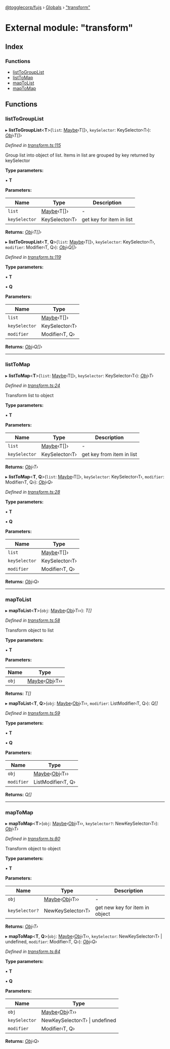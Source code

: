 [@togglecorp/fujs](../README.md) › [Globals](../globals.md) › ["transform"](_transform_.md)

# External module: "transform"

## Index

### Functions

* [listToGroupList](_transform_.md#listtogrouplist)
* [listToMap](_transform_.md#listtomap)
* [mapToList](_transform_.md#maptolist)
* [mapToMap](_transform_.md#maptomap)

## Functions

###  listToGroupList

▸ **listToGroupList**<**T**>(`list`: [Maybe](_declarations_.md#maybe)‹T[]›, `keySelector`: KeySelector‹T›): *[Obj](_declarations_.md#obj)‹T[]›*

*Defined in [transform.ts:115](https://github.com/toggle-corp/fujs/blob/25ba3d4/src/transform.ts#L115)*

Group list into object of list.
Items in list are grouped by key returned by keySelector

**Type parameters:**

▪ **T**

**Parameters:**

Name | Type | Description |
------ | ------ | ------ |
`list` | [Maybe](_declarations_.md#maybe)‹T[]› | - |
`keySelector` | KeySelector‹T› | get key for item in list |

**Returns:** *[Obj](_declarations_.md#obj)‹T[]›*

▸ **listToGroupList**<**T**, **Q**>(`list`: [Maybe](_declarations_.md#maybe)‹T[]›, `keySelector`: KeySelector‹T›, `modifier`: Modifier‹T, Q›): *[Obj](_declarations_.md#obj)‹Q[]›*

*Defined in [transform.ts:119](https://github.com/toggle-corp/fujs/blob/25ba3d4/src/transform.ts#L119)*

**Type parameters:**

▪ **T**

▪ **Q**

**Parameters:**

Name | Type |
------ | ------ |
`list` | [Maybe](_declarations_.md#maybe)‹T[]› |
`keySelector` | KeySelector‹T› |
`modifier` | Modifier‹T, Q› |

**Returns:** *[Obj](_declarations_.md#obj)‹Q[]›*

___

###  listToMap

▸ **listToMap**<**T**>(`list`: [Maybe](_declarations_.md#maybe)‹T[]›, `keySelector`: KeySelector‹T›): *[Obj](_declarations_.md#obj)‹T›*

*Defined in [transform.ts:24](https://github.com/toggle-corp/fujs/blob/25ba3d4/src/transform.ts#L24)*

Transform list to object

**Type parameters:**

▪ **T**

**Parameters:**

Name | Type | Description |
------ | ------ | ------ |
`list` | [Maybe](_declarations_.md#maybe)‹T[]› | - |
`keySelector` | KeySelector‹T› | get key from item in list |

**Returns:** *[Obj](_declarations_.md#obj)‹T›*

▸ **listToMap**<**T**, **Q**>(`list`: [Maybe](_declarations_.md#maybe)‹T[]›, `keySelector`: KeySelector‹T›, `modifier`: Modifier‹T, Q›): *[Obj](_declarations_.md#obj)‹Q›*

*Defined in [transform.ts:28](https://github.com/toggle-corp/fujs/blob/25ba3d4/src/transform.ts#L28)*

**Type parameters:**

▪ **T**

▪ **Q**

**Parameters:**

Name | Type |
------ | ------ |
`list` | [Maybe](_declarations_.md#maybe)‹T[]› |
`keySelector` | KeySelector‹T› |
`modifier` | Modifier‹T, Q› |

**Returns:** *[Obj](_declarations_.md#obj)‹Q›*

___

###  mapToList

▸ **mapToList**<**T**>(`obj`: [Maybe](_declarations_.md#maybe)‹[Obj](_declarations_.md#obj)‹T››): *T[]*

*Defined in [transform.ts:58](https://github.com/toggle-corp/fujs/blob/25ba3d4/src/transform.ts#L58)*

Transform object to list

**Type parameters:**

▪ **T**

**Parameters:**

Name | Type |
------ | ------ |
`obj` | [Maybe](_declarations_.md#maybe)‹[Obj](_declarations_.md#obj)‹T›› |

**Returns:** *T[]*

▸ **mapToList**<**T**, **Q**>(`obj`: [Maybe](_declarations_.md#maybe)‹[Obj](_declarations_.md#obj)‹T››, `modifier`: ListModifier‹T, Q›): *Q[]*

*Defined in [transform.ts:59](https://github.com/toggle-corp/fujs/blob/25ba3d4/src/transform.ts#L59)*

**Type parameters:**

▪ **T**

▪ **Q**

**Parameters:**

Name | Type |
------ | ------ |
`obj` | [Maybe](_declarations_.md#maybe)‹[Obj](_declarations_.md#obj)‹T›› |
`modifier` | ListModifier‹T, Q› |

**Returns:** *Q[]*

___

###  mapToMap

▸ **mapToMap**<**T**>(`obj`: [Maybe](_declarations_.md#maybe)‹[Obj](_declarations_.md#obj)‹T››, `keySelector?`: NewKeySelector‹T›): *[Obj](_declarations_.md#obj)‹T›*

*Defined in [transform.ts:80](https://github.com/toggle-corp/fujs/blob/25ba3d4/src/transform.ts#L80)*

Transform object to object

**Type parameters:**

▪ **T**

**Parameters:**

Name | Type | Description |
------ | ------ | ------ |
`obj` | [Maybe](_declarations_.md#maybe)‹[Obj](_declarations_.md#obj)‹T›› | - |
`keySelector?` | NewKeySelector‹T› | get new key for item in object |

**Returns:** *[Obj](_declarations_.md#obj)‹T›*

▸ **mapToMap**<**T**, **Q**>(`obj`: [Maybe](_declarations_.md#maybe)‹[Obj](_declarations_.md#obj)‹T››, `keySelector`: NewKeySelector‹T› | undefined, `modifier`: Modifier‹T, Q›): *[Obj](_declarations_.md#obj)‹Q›*

*Defined in [transform.ts:84](https://github.com/toggle-corp/fujs/blob/25ba3d4/src/transform.ts#L84)*

**Type parameters:**

▪ **T**

▪ **Q**

**Parameters:**

Name | Type |
------ | ------ |
`obj` | [Maybe](_declarations_.md#maybe)‹[Obj](_declarations_.md#obj)‹T›› |
`keySelector` | NewKeySelector‹T› &#124; undefined |
`modifier` | Modifier‹T, Q› |

**Returns:** *[Obj](_declarations_.md#obj)‹Q›*
